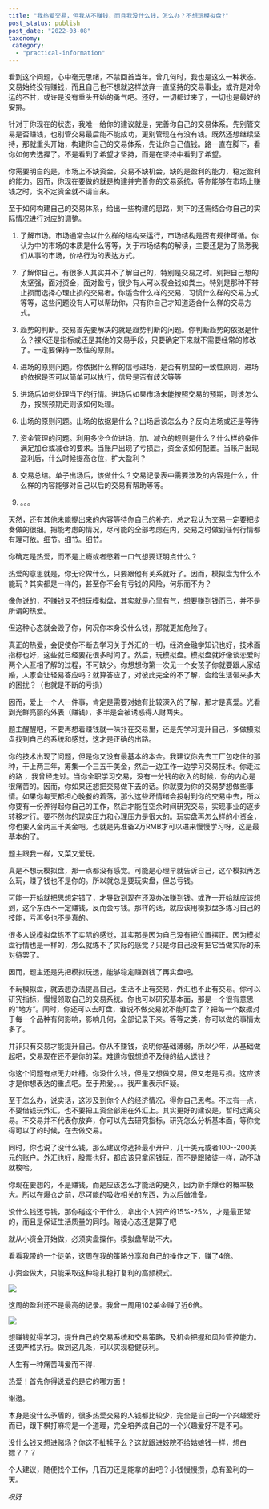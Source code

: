 ```yaml
---
title: "我热爱交易，但我从不赚钱，而且我没什么钱，怎么办？不想玩模拟盘?"
post_status: publish
post_date: "2022-03-08"
taxonomy:
 category: 
  - "practical-information"
---
```


看到这个问题，心中毫无思绪，不禁回首当年。曾几何时，我也是这么一种状态。交易始终没有赚钱，而且自己也不想就这样放弃一直坚持的交易事业，或许是对命运的不甘，或许是没有重头开始的勇气吧。还好，一切都过来了，一切也是最好的安排。  

针对于你现在的状态，我唯一给你的建议就是，完善你自己的交易体系。先别管交易是否赚钱，也别管交易最后能不能成功，更别管现在有没有钱。既然还想继续坚持，那就重头开始，构建你自己的交易体系，先让你自己值钱。路一直在脚下，看你如何去选择了。不是看到了希望才坚持，而是在坚持中看到了希望。

你需要明白的是，市场上不缺资金，交易不缺机会，缺的是盈利的能力，稳定盈利的能力。因而，你现在要做的就是构建并完善你的交易系统，等你能够在市场上赚钱之时，说不定资金就不请自来。

至于如何构建自己的交易体系，给出一些构建的思路，剩下的还需结合你自己的实际情况进行对应的调整。

1. 了解市场。市场通常会以什么样的结构来运行，市场结构是否有规律可循。你认为中的市场的本质是什么等等，关于市场结构的解读，主要还是为了熟悉我们从事的市场，价格行为的表达方式。

2. 了解你自己。有很多人其实并不了解自己的，特别是交易之时。别把自己想的太坚强，面对资金，面对盈亏，很少有人可以视金钱如粪土。特别是那种不带止损而选择心理止损的交易者。你适合什么样的交易，习惯什么样的交易方式等等，这些问题没有人可以帮助你，只有你自己才知道适合什么样的交易方式。

3. 趋势的判断。交易首先要解决的就是趋势判断的问题。你判断趋势的依据是什么？裸K还是指标或还是其他的交易手段，只要确定下来就不需要经常的修改了。一定要保持一致性的原则。

4. 进场的原则问题。你依据什么样的信号进场，是否有明显的一致性原则，进场的依据是否可以简单可以执行，信号是否有歧义等等

5. 进场后如何处理当下的行情。进场后如果市场未能按照交易的预期，则该怎么办，按照预期走则该如何处理。

6. 出场的原则问题。出场的依据是什么？出场后该怎么办？反向进场或还是等待

7. 资金管理的问题。利用多少仓位进场，加、减仓的规则是什么？什么样的条件满足加仓或减仓的要求。当账户出现了亏损后，资金该如何配置。当账户出现盈利后，什么时候提高仓位，扩大盈利？

8. 交易总结。单子出场后，该做什么？交易记录表中需要涉及的内容是什么，什么样的内容能够对自己以后的交易有帮助等等。

9. 。。。

天然，还有其他未能提出来的内容等待你自己的补充，总之我认为交易一定要把步奏做的很细。把能考虑的情况，尽可能的全部考虑在内，交易之时做到任何行情都有理可依。细节。细节。细节。

你确定是热爱，而不是上瘾或者憋着一口气想要证明点什么？  

热爱的意思就是，你无论做什么，只要跟他有关系就好了。因而，模拟盘为什么不能玩？其实都是一样的，甚至你不会有亏钱的风险，何乐而不为？

像你说的，不赚钱又不想玩模拟盘，其实就是心里有气，想要赚到钱而已，并不是所谓的热爱。

但这种心态就会毁了你，何况你本身没什么钱，那就更加危险了。

真正的热爱，会促使你不断去学习关于外汇的一切，经济金融学知识也好，技术面指标也好，这些就已经要花很多时间了。然后，玩模拟盘。模拟盘就好像谈恋爱时两个人互相了解的过程，不可缺少。你想想你第一次见一个女孩子你就要跟人家结婚，人家会让轻易答应吗？就算答应了，对彼此完全的不了解，会给生活带来多大的困扰？（也就是不断的亏损）

因而，爱上一个人一件事，肯定是需要对她有比较深入的了解，那才是真爱。光看到光鲜亮丽的外表（赚钱），多半是会被诱惑得人财两失。

题主醒醒吧，不要再想着赚钱就一味扑在交易里，还是先学习提升自己，多做模拟盘找到自己的系统和感觉，这才是正确的出路。

你的技术出现了问题，但是你又没有最基本的本金。我建议你先去工厂包吃住的那种，干上两三年，筹集一个三五千美金，然后一边工作一边学习交易技术。你走过的路 ，我曾经走过。当你全职学习交易，没有一分钱的收入的时候，你的内心是很痛苦的。因而，你如果还想把交易做下去的话。你就要为你的交易梦想做些事情。如果你每天都担心晚餐的着落，那么这些坏情绪会投射到你的交易中去，所以你要有一份养得起你自己的工作，然后才能在空余时间研究交易，实现事业的逐步转移才行。要不然你的现实压力和心理压力是很大的。玩实盘再怎么样的小资金，你也要入金两三千美金吧。也就是先准备2万RMB才可以进来慢慢学习呀，这是最基本的了。

题主跟我一样，又菜又爱玩。

真是不想玩模拟盘，那一点都没有感觉。可能是心理早就告诉自己，这个模拟再怎么玩，赚了钱也不是你的。所以就总是要玩实盘，但总亏钱。

可能一开始就把思想定错了，才导致到现在还没办法赚到钱。或许一开始就应该想到，这个东西不一定赚钱，反而会亏钱。那样的话，就应该用模拟盘多练习自己的技能，亏再多也不是真的。

很多人说模拟盘练不了实际的感觉，其实那是因为自己没有把位置摆正。因为模拟盘行情也是一样的，怎么就练不了实际的感觉？只是你自己没有把它当做实际的来对待罢了。

因而，题主还是先把模拟玩透，能够稳定赚到钱了再实盘吧。

不玩模拟盘，就去想办法提高自己，生活不止有交易，外汇也不止有交易。你可以研究指标，慢慢领取自己的交易系统。你也可以研究基本面，那是一个很有意思的“地方”。同时，你还可以去盯盘，谁说不做交易就不能盯盘了？把每一个数据对于每一个品种有何影响，影响几何，全部记录下来。等等之类，你可以做的事情太多了。  

并非只有交易才能提升自己。你从不赚钱，说明你基础薄弱，所以少年，从基础做起吧，交易现在还不是你的菜。难道你很想迫不及待的给人送钱？

你这个问题有点无力吐槽。你没什么钱，但是又想做交易，但又老是亏损。这应该才是你想表达的重点吧。至于热爱。。。我严重表示怀疑。

至于怎么办，说实话，这涉及到你个人的经济情况，得你自己思考。不过有一点，不要借钱玩外汇，也不要把工资全部用在外汇上。其实更好的建议是，暂时远离交易。不交易并不代表你放弃，你可以先去研究指标，研究怎么分析基本面，等你觉得可以了的时候，在去做交易。

同时，你也说了没什么钱，那么建议你选择最小开户，几十美元或者100--200美元的账户。外汇也好，股票也好，都应该只拿闲钱玩，而不是跟赌徒一样，动不动就梭哈。

你现在要想的，不是赚钱，而是应该怎么才能活的更久，因为新手爆仓的概率极大。所以在爆仓之前，尽可能的吸收相关的东西，为以后做准备。

没什么钱还亏钱，那你碰这个干什么，拿出个人资产的15%-25%，才是最正常的，而且是保证生活质量的同时。赌徒心态还是算了吧

就从小资金开始做，必须实盘操作。模拟盘帮助不大。

看看我带的一个徒弟，这周在我的策略分享和自己的操作之下，赚了4倍。

小资金做大，只能采取这种稳扎稳打复利的高频模式。

![](https://cdn.fendou.la/funstoutiao/2020/12/082224305.png)

这周的盈利还不是最高的记录。我曾一周用102美金赚了近6倍。  

![](https://cdn.fendou.la/funstoutiao/2020/12/082232992.png)

想赚钱就得学习，提升自己的交易系统和交易策略，及机会把握和风险管控能力。还要严格执行。做到这几条，可以实现稳健获利。

人生有一种痛苦叫爱而不得．

热爱！首先你得说爱的是它的哪方面！

谢邀。  

本身是没什么矛盾的，很多热爱交易的人钱都比较少，完全是自己的一个兴趣爱好而已，跟下棋打麻将是一个道理，完全培养成自己的一个兴趣爱好不是不可。

没什么钱又想进赌场？你这不扯犊子么？这就跟进妓院不给姑娘钱一样，想白嫖？？？

个人建议，随便找个工作，几百刀还是能拿的出吧？小钱慢慢攒，总有盈利的一天。

祝好
